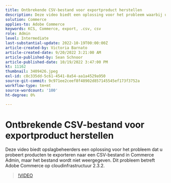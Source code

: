 ```yaml
---
title: Ontbrekende CSV-bestand voor exportproduct herstellen
description: Deze video biedt een oplossing voor het probleem waarbij u probeert producten te exporteren naar een CSV-bestand in Commerce Admin, maar het bestand wordt niet weergegeven. Dit probleem betreft Adobe Commerce op cloudinfrastructuur 2.3.2.Voor wie is deze video bestemd? - Bewaar de beheerder4.
solution: Commerce
applies-to: Adobe Commerce
keywords: KCS, Commerce, export, .csv, csv
role: Admin
level: Intermediate
last-substantial-update: 2022-10-19T00:00:00Z
article-created-by: Victoria Barnato
article-created-date: 9/20/2022 3:21:00 AM
article-published-by: Sean Schnoor
article-published-date: 10/19/2022 3:47:00 PM
kt: 11162
thumbnail: 3409426.jpeg
exl-id: c8c335dd-5c61-4541-8a54-aa1a4529a950
source-git-commit: 9c971ee2ceef8f48902d857145545ef173f3752a
workflow-type: tm+mt
source-wordcount: '100'
ht-degree: 0%

---
```


# Ontbrekende CSV-bestand voor exportproduct herstellen

Deze video biedt opslagbeheerders een oplossing voor het probleem dat u probeert producten te exporteren naar een CSV-bestand in Commerce Admin, maar het bestand wordt niet weergegeven. Dit probleem betreft Adobe Commerce op cloudinfrastructuur 2.3.2.


>[!VIDEO](https://video.tv.adobe.com/v/3409426/?quality=12&learn=on)
